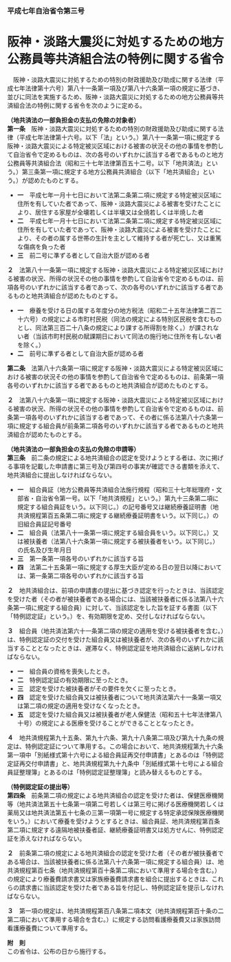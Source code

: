 ### 平成七年自治省令第三号  
# 阪神・淡路大震災に対処するための地方公務員等共済組合法の特例に関する省令  
　阪神・淡路大震災に対処するための特別の財政援助及び助成に関する法律（平成七年法律第十六号）第八十一条第一項及び第八十六条第一項の規定に基づき、並びに同法を実施するため、阪神・淡路大震災に対処するための地方公務員等共済組合法の特例に関する省令を次のように定める。  
  
**（地共済法の一部負担金の支払の免除の対象者）**  
**第一条**　阪神・淡路大震災に対処するための特別の財政援助及び助成に関する法律（平成七年法律第十六号。以下「法」という。）第八十一条第一項に規定する阪神・淡路大震災による特定被災区域における被害の状況その他の事情を参酌して自治省令で定めるものは、次の各号のいずれかに該当する者であるものと地方公務員等共済組合法（昭和三十七年法律第百五十二号。以下「地共済法」という。）第三条第一項に規定する地方公務員共済組合（以下「地共済組合」という。）が認めたものとする。  
* **一**　平成七年一月十七日において法第二条第二項に規定する特定被災区域に住所を有していた者であって、阪神・淡路大震災による被害を受けたことにより、居住する家屋が全壊若しくは半壊又は全焼若しくは半焼した者  
* **二**　平成七年一月十七日において法第二条第二項に規定する特定被災区域に住所を有していた者であって、阪神・淡路大震災による被害を受けたことにより、その者の属する世帯の生計を主として維持する者が死亡し、又は重篤な傷病を負った者  
* **三**　前二号に準ずる者として自治大臣が認める者  
  
**２**　法第八十一条第一項に規定する阪神・淡路大震災による特定被災区域における被害の状況、所得の状況その他の事情を参酌して自治省令で定めるものは、前項各号のいずれかに該当する者であって、次の各号のいずれかに該当する者であるものと地共済組合が認めたものとする。  
* **一**　療養を受ける日の属する年度分の地方税法（昭和二十五年法律第二百二十六号）の規定による市町村民税（同法の規定による特別区民税を含むものとし、同法第三百二十八条の規定により課する所得割を除く。）が課されない者（当該市町村民税の賦課期日において同法の施行地に住所を有しない者を除く。）  
* **二**　前号に準ずる者として自治大臣が認める者  
  
**第二条**　法第八十六条第一項に規定する阪神・淡路大震災による特定被災区域における被害の状況その他の事情を参酌して自治省令で定めるものは、前条第一項各号のいずれかに該当する者であるものと地共済組合が認めたものとする。  
  
**２**　法第八十六条第一項に規定する阪神・淡路大震災による特定被災区域における被害の状況、所得の状況その他の事情を参酌して自治省令で定めるものは、前条第一項各号のいずれかに該当する者であって、その者に係る法第八十六条第一項に規定する組合員が前条第二項各号のいずれかに該当する者であるものと地共済組合が認めたものとする。  
  
**（地共済法の一部負担金の支払の免除の申請等）**  
**第三条**　前二条の規定による地共済組合の認定を受けようとする者は、次に掲げる事項を記載した申請書に第三号及び第四号の事実が確認できる書類を添えて、地共済組合に提出しなければならない。  
* **一**　組合員証（地方公務員等共済組合法施行規程（昭和三十七年総理府・文部省・自治省令第一号。以下「地共済規程」という。）第九十三条第二項に規定する組合員証をいう。以下同じ。）の記号番号又は継続療養証明書（地共済規程第百五条第二項に規定する継続療養証明書をいう。以下同じ。）の旧組合員証記号番号  
* **二**　組合員（法第八十一条第一項に規定する組合員をいう。以下同じ。）又は被扶養者（法第八十六条第一項に規定する被扶養者をいう。以下同じ。）の氏名及び生年月日  
* **三**　第一条第一項各号のいずれかに該当する旨  
* **四**　法第二十五条第一項に規定する厚生大臣が定める日の翌日以降においては、第一条第二項各号のいずれかに該当する旨  
  
**２**　地共済組合は、前項の申請書の提出に基づき認定を行ったときは、当該認定を受けた者（その者が被扶養者である場合には、当該被扶養者に係る法第八十六条第一項に規定する組合員）に対して、当該認定をした旨を証する書面（以下「特例認定証」という。）を、有効期限を定め、交付しなければならない。  
  
**３**　組合員（地共済法第六十一条第二項の規定の適用を受ける被扶養者を含む。）は、特例認定証の交付を受けた組合員又は被扶養者が、次の各号のいずれかに該当することとなったときは、遅滞なく、特例認定証を地共済組合に返納しなければならない。  
* **一**　組合員の資格を喪失したとき。  
* **二**　特例認定証の有効期限に至ったとき。  
* **三**　認定を受けた被扶養者がその要件を欠くに至ったとき。  
* **四**　認定を受けた組合員又は被扶養者について地共済法第六十一条第一項又は第二項の規定の適用を受けなくなったとき。  
* **五**　認定を受けた組合員又は被扶養者が老人保健法（昭和五十七年法律第八十号）の規定による医療を受けることができることとなったとき。  
  
**４**　地共済規程第九十五条、第九十六条、第九十八条第二項及び第九十九条の規定は、特例認定証について準用する。この場合において、地共済規程第九十六条第一項中「別紙様式第十六号による組合員証再交付申請書」とあるのは「特例認定証再交付申請書」と、地共済規程第九十九条中「別紙様式第十七号による組合員証整理簿」とあるのは「特例認定証整理簿」と読み替えるものとする。  
  
**（特例認定証の提出等）**  
**第四条**　前条第二項の規定による地共済組合の認定を受けた者は、保健医療機関等（地共済法第五十七条第一項第二号若しくは第三号に掲げる医療機関若しくは薬局又は地共済法第五十七条の三第一項第一号に規定する特定承認保険医療機関をいう。）において療養を受けようとするときは、組合員証、地共済規程第百条第二項に規定する遠隔地被扶養者証、継続療養証明書又は処方せんに、特例認定証を添えなければならない。  
  
**２**　前条第二項の規定による地共済組合の認定を受けた者（その者が被扶養者である場合は、当該被扶養者に係る法第八十六条第一項に規定する組合員）は、地共済規程第百七条（地共済規程第百十条第二項において準用する場合を含む。）の規定により療養費請求書又は家族療養費請求書を組合に提出するときは、これらの請求書に当該認定を受けた者である旨を付記し、特例認定証を提示しなければならない。  
  
**３**　第一項の規定は、地共済規程第百八条第二項本文（地共済規程第百十条の二第二項において準用する場合を含む。）に規定する訪問看護療養費又は家族訪問看護療養費について準用する。  
  
**附　則**  
この省令は、公布の日から施行する。  
  
